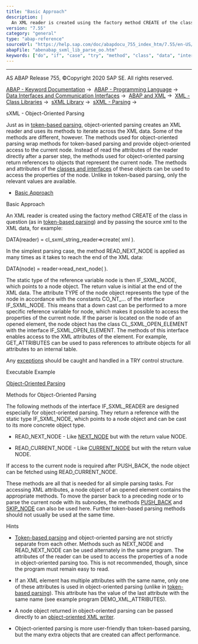 ```yaml
---
title: "Basic Approach"
description: |
  An XML reader is created using the factory method CREATE of the class in question (as in token-based parsing(https://help.sap.com/doc/abapdocu_755_index_htm/7.55/en-US/abenabap_sxml_lib_parse_iterative.htm)) and by passing the source xml to the XML data, for example: DATA(reader) = cl_sxml_strin
version: "7.55"
category: "general"
type: "abap-reference"
sourceUrl: "https://help.sap.com/doc/abapdocu_755_index_htm/7.55/en-US/abenabap_sxml_lib_parse_oo.htm"
abapFile: "abenabap_sxml_lib_parse_oo.htm"
keywords: ["do", "if", "case", "try", "method", "class", "data", "internal-table", "abenabap", "sxml", "lib", "parse"]
---
```


* * *

AS ABAP Release 755, ©Copyright 2020 SAP SE. All rights reserved.

[ABAP - Keyword Documentation](https://help.sap.com/doc/abapdocu_755_index_htm/7.55/en-US/abenabap.htm) →  [ABAP - Programming Language](https://help.sap.com/doc/abapdocu_755_index_htm/7.55/en-US/abenabap_reference.htm) →  [Data Interfaces and Communication Interfaces](https://help.sap.com/doc/abapdocu_755_index_htm/7.55/en-US/abenabap_data_communication.htm) →  [ABAP and XML](https://help.sap.com/doc/abapdocu_755_index_htm/7.55/en-US/abenabap_xml.htm) →  [XML - Class Libraries](https://help.sap.com/doc/abapdocu_755_index_htm/7.55/en-US/abenabap_xml_libs.htm) →  [sXML Library](https://help.sap.com/doc/abapdocu_755_index_htm/7.55/en-US/abenabap_sxml_lib.htm) →  [sXML - Parsing](https://help.sap.com/doc/abapdocu_755_index_htm/7.55/en-US/abenabap_sxml_lib_parse.htm) → 

sXML - Object-Oriented Parsing

Just as in [token-based parsing](https://help.sap.com/doc/abapdocu_755_index_htm/7.55/en-US/abenabap_sxml_lib_parse_iterative.htm), object-oriented parsing creates an XML reader and uses its methods to iterate across the XML data. Some of the methods are different, however. The methods used for object-oriented parsing wrap methods for token-based parsing and provide object-oriented access to the current node. Instead of read the attributes of the reader directly after a parser step, the methods used for object-oriented parsing return references to objects that represent the current node. The methods and attributes of the [classes and interfaces](https://help.sap.com/doc/abapdocu_755_index_htm/7.55/en-US/abenabap_sxml_lib_entities.htm) of these objects can be used to access the properties of the node. Unlike in token-based parsing, only the relevant values are available.

-   [Basic Approach](#abenabap-sxml-lib-parse-oo-1--------methods-for-object-oriented-parsing---@ITOC@@ABENABAP_SXML_LIB_PARSE_OO_2)

Basic Approach

An XML reader is created using the factory method CREATE of the class in question (as in [token-based parsing](https://help.sap.com/doc/abapdocu_755_index_htm/7.55/en-US/abenabap_sxml_lib_parse_iterative.htm)) and by passing the source xml to the XML data, for example:

DATA(reader) = cl\_sxml\_string\_reader=>create( xml ).

In the simplest parsing case, the method READ\_NEXT\_NODE is applied as many times as it takes to reach the end of the XML data:

DATA(node) = reader->read\_next\_node( ).

The static type of the reference variable node is then IF\_SXML\_NODE, which points to a node object. The return value is initial at the end of the XML data. The attribute TYPE of the node object represents the type of the node in accordance with the constants CO\_NT\_... of the interface IF\_SXML\_NODE. This means that a down cast can be performed to a more specific reference variable for node, which makes it possible to access the properties of the current node. If the parser is located on the node of an opened element, the node object has the class CL\_SXML\_OPEN\_ELEMENT with the interface IF\_SXML\_OPEN\_ELEMENT. The methods of this interface enables access to the XML attributes of the element. For example, GET\_ATTRIBUTES can be used to pass references to attribute objects for all attributes to an internal table.

Any [exceptions](https://help.sap.com/doc/abapdocu_755_index_htm/7.55/en-US/abenabap_sxml_lib_exceptions.htm) should be caught and handled in a TRY control structure.

Executable Example

[Object-Oriented Parsing](https://help.sap.com/doc/abapdocu_755_index_htm/7.55/en-US/abensxml_oo_parsing_abexa.htm)

Methods for Object-Oriented Parsing

The following methods of the interface IF\_SXML\_READER are designed especially for object-oriented parsing. They return a reference with the static type IF\_SXML\_NODE, which points to a node object and can be cast to its more concrete object type.

-   READ\_NEXT\_NODE - Like [NEXT\_NODE](https://help.sap.com/doc/abapdocu_755_index_htm/7.55/en-US/abenabap_sxml_lib_parse_iterative.htm) but with the return value NODE.

-   READ\_CURRENT\_NODE - Like [CURRENT\_NODE](https://help.sap.com/doc/abapdocu_755_index_htm/7.55/en-US/abenabap_sxml_lib_parse_iterative.htm) but with the return value NODE.

If access to the current node is required after PUSH\_BACK, the node object can be fetched using READ\_CURRENT\_NODE.

These methods are all that is needed for all simple parsing tasks. For accessing XML attributes, a node object of an opened element contains the appropriate methods. To move the parser back to a preceding node or to parse the current node with its subnodes, the methods [PUSH\_BACK](https://help.sap.com/doc/abapdocu_755_index_htm/7.55/en-US/abenabap_sxml_lib_parse_iterative.htm) and [SKIP\_NODE](https://help.sap.com/doc/abapdocu_755_index_htm/7.55/en-US/abenabap_sxml_lib_parse_iterative.htm) can also be used here. Further token-based parsing methods should not usually be used at the same time.

Hints

-   [Token-based parsing](https://help.sap.com/doc/abapdocu_755_index_htm/7.55/en-US/abenabap_sxml_lib_parse_iterative.htm) and object-oriented parsing are not strictly separate from each other. Methods such as NEXT\_NODE and READ\_NEXT\_NODE can be used alternately in the same program. The attributes of the reader can be used to access the properties of a node in object-oriented parsing too. This is not recommended, though, since the program must remain easy to read.

-   If an XML element has multiple attributes with the same name, only one of these attributes is used in object-oriented parsing (unlike in [token-based parsing](https://help.sap.com/doc/abapdocu_755_index_htm/7.55/en-US/abenabap_sxml_lib_parse_iterative.htm)). This attribute has the value of the last attribute with the same name (see example program DEMO\_XML\_ATTRIBUTES).

-   A node object returned in object-oriented parsing can be passed directly to an [object-oriented XML writer](https://help.sap.com/doc/abapdocu_755_index_htm/7.55/en-US/abenabap_sxml_lib_render_oo.htm).

-   Object-oriented parsing is more user-friendly than token-based parsing, but the many extra objects that are created can affect performance.